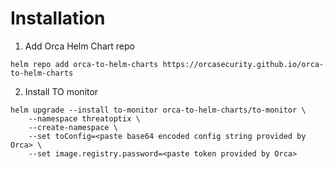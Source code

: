 # Installation

1. Add Orca Helm Chart repo
```
helm repo add orca-to-helm-charts https://orcasecurity.github.io/orca-to-helm-charts
```

2. Install TO monitor
```
helm upgrade --install to-monitor orca-to-helm-charts/to-monitor \
    --namespace threatoptix \
    --create-namespace \
    --set toConfig=<paste base64 encoded config string provided by Orca> \
    --set image.registry.password=<paste token provided by Orca>
```

